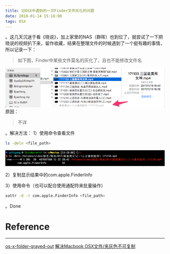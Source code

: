 ```yaml
---
title: 记OSX中遇到的一次Finder文件灰化的问题
date: 2018-01-14 15:18:08
tags: OSX
---
```


。这几天沉迷于看《晓说》，加上家里的NAS（群晖）也到位了，就尝试了一下把晓说的视频扒下来，留作收藏，结果在整理文件的时候遇到了一个挺有趣的事情，所以记录一下：
<!--more-->
> 如下图，Finder中某些文件莫名的灰化了，且也不能修改文件名

![](/images/20180114/nasfilelist.png)
原因：
> 不详

。解决方法：
1）使用命令查看文件
```bash
ls -@eln <file_path>
```
![](/images/20180114/lsresult.png)

2）复制显示结果中的com.apple.FinderInfo

3）使用命令（也可以配合使用通配符来批量操作）
```bash
xattr -d -r com.apple.FinderInfo <file_path>
```
。Done

# Reference
---
[os-x-folder-grayed-out](http://www.readern.com/os-x-folder-grayed-out.html)
[解决Macbook OSX文件/夹灰色不可复制](http://blog.csdn.net/evandeng2009/article/details/53242196)